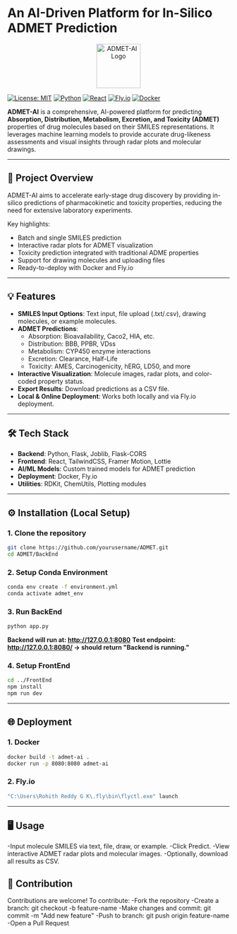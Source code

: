 <p align="center">
  <h1>An AI-Driven Platform for In-Silico ADMET Prediction</h1>
</p>

<p align="center">
  <img width="100" height="100" alt="ADMET-AI Logo" src="https://github.com/user-attachments/assets/af4851f7-a076-486d-9cce-06365cfe0bb6" />
</p>

[![License: MIT](https://img.shields.io/badge/License-MIT-yellow.svg)](LICENSE)
[![Python](https://img.shields.io/badge/Python-3.12-blue.svg)](https://www.python.org/)
[![React](https://img.shields.io/badge/React-18.2.0-blue.svg)](https://reactjs.org/)
[![Fly.io](https://img.shields.io/badge/Deployment-Fly.io-purple.svg)](https://fly.io/)
[![Docker](https://img.shields.io/badge/Docker-Container-blue.svg)](https://www.docker.com/)

**ADMET-AI** is a comprehensive, AI-powered platform for predicting **Absorption, Distribution, Metabolism, Excretion, and Toxicity (ADMET)** properties of drug molecules based on their SMILES representations. It leverages machine learning models to provide accurate drug-likeness assessments and visual insights through radar plots and molecular drawings.

---

## 🚀 Project Overview

ADMET-AI aims to accelerate early-stage drug discovery by providing in-silico predictions of pharmacokinetic and toxicity properties, reducing the need for extensive laboratory experiments.  

Key highlights:

- Batch and single SMILES prediction
- Interactive radar plots for ADMET visualization
- Toxicity prediction integrated with traditional ADME properties
- Support for drawing molecules and uploading files
- Ready-to-deploy with Docker and Fly.io

---

## 💡 Features

- **SMILES Input Options**: Text input, file upload (.txt/.csv), drawing molecules, or example molecules.
- **ADMET Predictions**:
  - Absorption: Bioavailability, Caco2, HIA, etc.
  - Distribution: BBB, PPBR, VDss
  - Metabolism: CYP450 enzyme interactions
  - Excretion: Clearance, Half-Life
  - Toxicity: AMES, Carcinogenicity, hERG, LD50, and more
- **Interactive Visualization**: Molecule images, radar plots, and color-coded property status.
- **Export Results**: Download predictions as a CSV file.
- **Local & Online Deployment**: Works both locally and via Fly.io deployment.

---

## 🛠 Tech Stack

- **Backend**: Python, Flask, Joblib, Flask-CORS
- **Frontend**: React, TailwindCSS, Framer Motion, Lottie
- **AI/ML Models**: Custom trained models for ADMET prediction
- **Deployment**: Docker, Fly.io
- **Utilities**: RDKit, ChemUtils, Plotting modules

---

## ⚙️ Installation (Local Setup)

### **1. Clone the repository**
```bash
git clone https://github.com/yourusername/ADMET.git
cd ADMET/BackEnd
```

### **2. Setup Conda Environment**
```bash
conda env create -f environment.yml
conda activate admet_env
```

### **3. Run BackEnd**
```bash
python app.py
```
**Backend will run at: http://127.0.0.1:8080**
**Test endpoint: http://127.0.0.1:8080/ → should return "Backend is running."**

### **4. Setup FrontEnd**
```bash
cd ../FrontEnd
npm install
npm run dev
```

---

## 🌐 Deployment

### **1. Docker**
```bash
docker build -t admet-ai .
docker run -p 8080:8080 admet-ai
```

### **2. Fly.io**
```bash
"C:\Users\Rohith Reddy G K\.fly\bin\flyctl.exe" launch
```

---

## 🖥 Usage

-Input molecule SMILES via text, file, draw, or example.
-Click Predict.
-View interactive ADMET radar plots and molecular images.
-Optionally, download all results as CSV.

## 🧪 Contribution

Contributions are welcome! To contribute:
-Fork the repository
-Create a branch: git checkout -b feature-name
-Make changes and commit: git commit -m "Add new feature"
-Push to branch: git push origin feature-name
-Open a Pull Request



